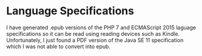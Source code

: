 # Language Specifications
I have generated .epub versions of the PHP 7 and ECMAScript 2015 laguage specifications so it can be
read using reading devices such as Kindle. Unfortunately, I just found a PDF version of the Java SE 11
specification which I was not able to convert into epub.
